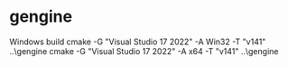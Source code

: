 # gengine

Windows build
cmake -G "Visual Studio 17 2022" -A Win32 -T "v141" ..\gengine
cmake -G "Visual Studio 17 2022" -A x64 -T "v141" ..\gengine
